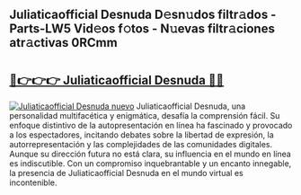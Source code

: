## Juliaticaofficial Desnuda D𝚎sn𝚞dos filtr𝚊dos - Parts-LW5 Vid𝚎os f𝚘tos - N𝚞evas filtr𝚊ciones atr𝚊ctivas 0RCmm

# <h2><a href="http://mb3oox.tromn.icu/?c=Juliaticaofficial+Desnuda">🔗👉👉👉 Juliaticaofficial Desnuda 🔗🔗</a></h2>

[![Juliaticaofficial Desnuda nuevo](https://i.imgur.com/pEAQMta.gif)](http://mb3oox.tromn.icu/?c=Juliaticaofficial+Desnuda)
Juliaticaofficial Desnuda, una personalidad multifacética y enigmática, desafía la comprensión fácil. Su enfoque distintivo de la autopresentación en línea ha fascinado y provocado a los espectadores, incitando debates sobre la libertad de expresión, la autorrepresentación y las complejidades de las comunidades digitales. Aunque su dirección futura no está clara, su influencia en el mundo en línea es indiscutible. Con un compromiso inquebrantable y un encanto innegable, la presencia de Juliaticaofficial Desnuda en el mundo virtual es incontenible.
